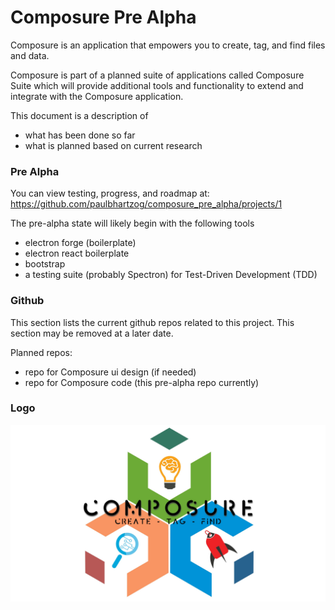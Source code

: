 # Composure Pre Alpha

Composure is an application that empowers you to create, tag, and find files and data.  

Composure is part of a planned suite of applications called Composure Suite which will provide additional tools and functionality to extend and integrate with the Composure application.

This document is a description of
* what has been done so far
* what is planned based on current research

### Pre Alpha

You can view testing, progress, and roadmap at:
https://github.com/paulbhartzog/composure_pre_alpha/projects/1

The pre-alpha state will likely begin with the following tools

* electron forge (boilerplate)
* electron react boilerplate
* bootstrap
* a testing suite (probably Spectron) for Test-Driven Development (TDD) 

### Github

This section lists the current github repos related to this project.  This section may be removed at a later date.

Planned repos:

* repo for Composure ui design (if needed)
* repo for Composure code (this pre-alpha repo currently)

### Logo

![Composure Logo](https://github.com/paulbhartzog/composure_pre_alpha/raw/main/img/composure_branded_sub_logo.jpg)
